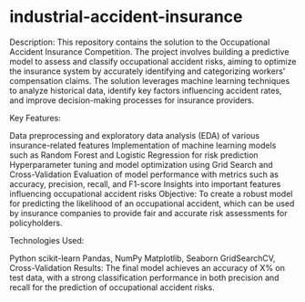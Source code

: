 # industrial-accident-insurance

Description: This repository contains the solution to the Occupational Accident Insurance Competition. The project involves building a predictive model to assess and classify occupational accident risks, aiming to optimize the insurance system by accurately identifying and categorizing workers' compensation claims. The solution leverages machine learning techniques to analyze historical data, identify key factors influencing accident rates, and improve decision-making processes for insurance providers.

Key Features:

Data preprocessing and exploratory data analysis (EDA) of various insurance-related features
Implementation of machine learning models such as Random Forest and Logistic Regression for risk prediction
Hyperparameter tuning and model optimization using Grid Search and Cross-Validation
Evaluation of model performance with metrics such as accuracy, precision, recall, and F1-score
Insights into important features influencing occupational accident risks
Objective: To create a robust model for predicting the likelihood of an occupational accident, which can be used by insurance companies to provide fair and accurate risk assessments for policyholders.

Technologies Used:

Python
scikit-learn
Pandas, NumPy
Matplotlib, Seaborn
GridSearchCV, Cross-Validation
Results: The final model achieves an accuracy of X% on test data, with a strong classification performance in both precision and recall for the prediction of occupational accident risks.
